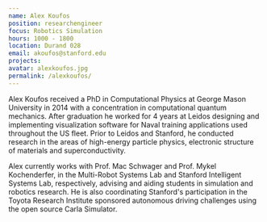 ```yaml
---
name: Alex Koufos
position: researchengineer
focus: Robotics Simulation
hours: 1000 - 1800
location: Durand 028
email: akoufos@stanford.edu
projects:
avatar: alexkoufos.jpg
permalink: /alexkoufos/
---
```


Alex Koufos received a PhD in Computational Physics at George Mason University in 2014 with a concentration in computational quantum mechanics. After graduation he worked for 4 years at Leidos designing and implementing visualization software for Naval training applications used throughout the US fleet. Prior to Leidos and Stanford, he conducted research in the areas of high-energy particle physics, electronic structure of materials and superconductivity.

Alex currently works with Prof. Mac Schwager and Prof. Mykel Kochenderfer, in the Multi-Robot Systems Lab and Stanford Intelligent Systems Lab, respectively, advising and aiding students in simulation and robotics research. He is also coordinating Stanford's participation in the Toyota Research Institute sponsored autonomous driving challenges using the open source Carla Simulator.